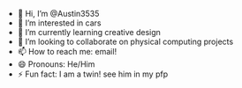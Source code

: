 - 👋 Hi, I’m @Austin3535
- 👀 I’m interested in cars
- 🌱 I’m currently learning creative design
- 💞️ I’m looking to collaborate on physical computing projects
- 📫 How to reach me: email!
- 😄 Pronouns: He/Him
- ⚡ Fun fact: I am a twin! see him in my pfp

<!---
Austin3535/Austin3535 is a ✨ special ✨ repository because its `README.md` (this file) appears on your GitHub profile.
You can click the Preview link to take a look at your changes.
--->
